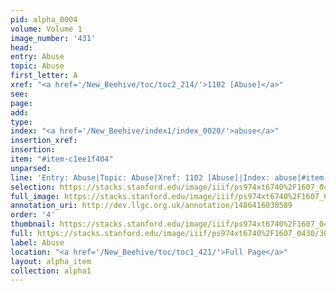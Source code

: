 ```yaml
---
pid: alpha_0004
volume: Volume 1
image_number: '431'
head: 
entry: Abuse
topic: Abuse
first_letter: A
xref: "<a href='/New_Beehive/toc/toc2_214/'>1102 [Abuse]</a>"
see: 
page: 
add: 
type: 
index: "<a href='/New_Beehive/index1/index_0020/'>abuse</a>"
insertion_xref: 
insertion: 
item: "#item-c1ee1f404"
unparsed: 
line: 'Entry: Abuse|Topic: Abuse|Xref: 1102 [Abuse]|Index: abuse|#item-c1ee1f404'
selection: https://stacks.stanford.edu/image/iiif/ps974xt6740%2F1607_0430/303,1784,3157,622/full/0/default.jpg
full_image: https://stacks.stanford.edu/image/iiif/ps974xt6740%2F1607_0430/full/full/0/default.jpg
annotation_uri: http://dev.llgc.org.uk/annotation/1486416030589
order: '4'
thumbnail: https://stacks.stanford.edu/image/iiif/ps974xt6740%2F1607_0430/303,1784,600,180/250,/0/default.jpg
full: https://stacks.stanford.edu/image/iiif/ps974xt6740%2F1607_0430/303,1784,3157,622/full/0/default.jpg
label: Abuse
location: "<a href='/New_Beehive/toc/toc1_421/'>Full Page</a>"
layout: alpha_item
collection: alpha1
---
```


